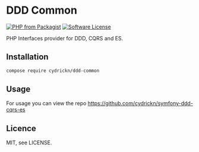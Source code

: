 # DDD Common

[![PHP from Packagist](https://img.shields.io/packagist/php-v/cydrickn/ddd-common.svg)](https://packagist.org/packages/cydrickn/ddd-common)
[![Software License](https://img.shields.io/packagist/l/cydrickn/ddd-common.svg)](LICENSE)

PHP Interfaces provider for DDD, CQRS and ES.

## Installation

```bash
compose require cydrickn/ddd-common
```

## Usage

For usage you can view the repo https://github.com/cydrickn/symfony-ddd-cqrs-es

## Licence

MIT, see LICENSE.
